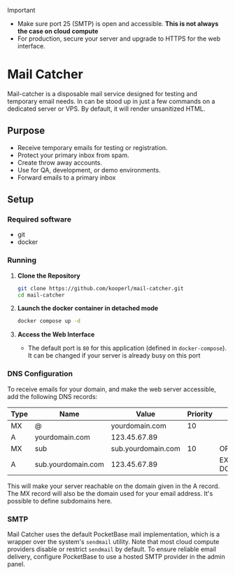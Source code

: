 > [!IMPORTANT]  
> - Make sure port 25 (SMTP) is open and accessible. **This is not always the case on cloud compute**
> - For production, secure your server and upgrade to HTTPS for the web interface.


# Mail Catcher

Mail-catcher is a disposable mail service designed for testing and temporary email needs. In can be stood up in just a few commands on a dedicated server or VPS.
By default, it will render unsanitized HTML.

## Purpose

- Receive temporary emails for testing or registration.
- Protect your primary inbox from spam.
- Create throw away accounts.
- Use for QA, development, or demo environments.
- Forward emails to a primary inbox

## Setup

### Required software

- git
- docker

### Running

1. **Clone the Repository**
    ```sh
    git clone https://github.com/kooperl/mail-catcher.git
    cd mail-catcher
    ```

2. **Launch the docker container in detached mode**
    ```sh
    docker compose up -d
    ```

5. **Access the Web Interface**
    - The default port is `80` for this application (defined in `docker-compose`). It can be changed if your server is already busy on this port

### DNS Configuration

To receive emails for your domain, and make the web server accessible, add the following DNS records:

| Type | Name                | Value                | Priority |              |
|------|---------------------|----------------------|----------|--------------|
| MX   | @                   | yourdomain.com       | 10       |              |
| A    | yourdomain.com      | 123.45.67.89         |          |              |
| MX   | sub                 | sub.yourdomain.com   | 10       |OPTIONAL      |
| A    | sub.yourdomain.com  | 123.45.67.89         |          |EXTRA DOMAIN  |

This will make your server reachable on the domain given in the A record. 
The MX record will also be the domain used for your email address. It's possible to define subdomains here.


### SMTP

Mail Catcher uses the default PocketBase mail implementation, which is a wrapper over the system's `sendmail` utility. Note that most cloud compute providers disable or restrict `sendmail` by default. To ensure reliable email delivery, configure PocketBase to use a hosted SMTP provider in the admin panel.
